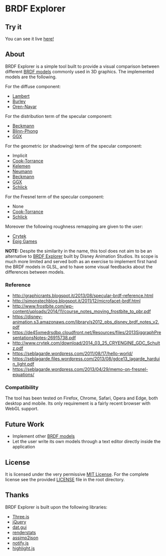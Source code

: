 # BRDF Explorer

## Try it
You can see it live [here!](http://corralx.me/BRDFExplorer/?antialiasing=true)

## About
BRDF Explorer is a simple tool built to provide a visual comparison between different [BRDF models](https://en.wikipedia.org/wiki/Bidirectional_reflectance_distribution_function) commonly used in 3D graphics.
The implemented models are the following.

For the diffuse component:
* [Lambert](https://en.wikipedia.org/wiki/Lambertian_reflectance)
* [Burley](https://disney-animation.s3.amazonaws.com/library/s2012_pbs_disney_brdf_notes_v2.pdf)
* [Oren-Nayar](http://www1.cs.columbia.edu/CAVE/publications/pdfs/Oren_SIGGRAPH94.pdf)

For the distribution term of the specular component:
* [Beckmann](https://en.wikipedia.org/wiki/Specular_highlight#Beckmann_distribution)
* [Blinn-Phong](http://research.microsoft.com/pubs/73852/p192-blinn.pdf)
* [GGX](https://www.cs.cornell.edu/~srm/publications/EGSR07-btdf.pdf)

For the geometric (or shadowing) term of the specular component:
* Implicit
* [Cook-Torrance](http://www.cs.columbia.edu/~belhumeur/courses/appearance/cook-torrance.pdf)
* [Kelemen](http://sirkan.iit.bme.hu/~szirmay/scook.pdf)
* [Neumann](http://sirkan.iit.bme.hu/~szirmay/brdf6.pdf)
* [Beckmann](https://www.cs.cornell.edu/~srm/publications/EGSR07-btdf.pdf)
* [GGX](https://www.cs.cornell.edu/~srm/publications/EGSR07-btdf.pdf)
* [Schlick](https://www.cs.virginia.edu/~jdl/bib/appearance/analytic%20models/schlick94b.pdf)

For the Fresnel term of the specular component:
* None
* [Cook-Torrance](http://www.cs.columbia.edu/~belhumeur/courses/appearance/cook-torrance.pdf)
* [Schlick](https://en.wikipedia.org/wiki/Schlick's_approximation)

Moreover the following roughness remapping are given to the user:
* [Crytek](http://www.crytek.com/download/2014_03_25_CRYENGINE_GDC_Schultz.pdf)
* [Epig Games](http://blog.selfshadow.com/publications/s2013-shading-course/karis/s2013_pbs_epic_slides.pdf)

**NOTE:** Despite the similarity in the name, this tool does not aim to be an alternative to [BRDF Explorer](http://www.disneyanimation.com/technology/brdf.html) built by Disney Animation Studios.
Its scope is much more limited and served both as an exercise to implement first hand the BRDF models in GLSL, and to have some visual feedbacks about the differences between models.

### Reference
* http://graphicrants.blogspot.it/2013/08/specular-brdf-reference.html
* http://simonstechblog.blogspot.it/2011/12/microfacet-brdf.html
* http://www.frostbite.com/wp-content/uploads/2014/11/course_notes_moving_frostbite_to_pbr.pdf
* https://disney-animation.s3.amazonaws.com/library/s2012_pbs_disney_brdf_notes_v2.pdf
* https://de45xmedrsdbp.cloudfront.net/Resources/files/2013SiggraphPresentationsNotes-26915738.pdf
* http://www.crytek.com/download/2014_03_25_CRYENGINE_GDC_Schultz.pdf
* https://seblagarde.wordpress.com/2011/08/17/hello-world/
* https://seblagarde.files.wordpress.com/2013/08/gdce13_lagarde_harduin_light.pdf
* https://seblagarde.wordpress.com/2013/04/29/memo-on-fresnel-equations/

### Compatibility
The tool has been tested on Firefox, Chrome, Safari, Opera and Edge, both desktop and mobile.
Its only requirement is a fairly recent browser with WebGL support.

## Future Work
* Implement other [BRDF models](http://digibug.ugr.es/bitstream/10481/19751/1/rmontes_LSI-2012-001TR.pdf)
* Let the user write its own models through a text editor directly inside the application

## License
It is licensed under the very permissive [MIT License](https://opensource.org/licenses/MIT).
For the complete license see the provided [LICENSE](https://github.com/Corralx/BRDFExplorer/blob/master/LICENSE.md) file in the root directory.

## Thanks
BRDF Explorer is built upon the following libraries:
* [Three.js](http://threejs.org/)
* [jQuery](https://jquery.com/)
* [dat.gui](https://github.com/dataarts/dat.gui)
* [renderstats](https://github.com/jeromeetienne/threex.rendererstats)
* [assimp2json](https://github.com/acgessler/assimp2json)
* [notify.js](https://notifyjs.com/)
* [highlight.js](https://github.com/isagalaev/highlight.js)
